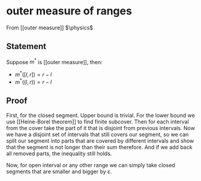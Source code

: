 # outer measure of ranges
From [[outer measure]]
$\physics$
## Statement
Suppose $m^{*}$ is [[outer measure]], then:
- $m^{*}([l, r]) = r - l$
- $m^{*}((l, r)) = r - l$

## Proof
First, for the closed segment. Upper bound is trivial. For the lower bound we use [[Heine-Borel theorem]] to find finite subcover. Then for each interval from the cover take the part of it that is disjoint from previous intervals. Now we have a disjoint set of intervals that still covers our segment, so we can split our segment into parts that are covered by different intervals and show that the segment is not longer than their sum therefore. And if we add back all removed parts, the inequality still holds.

Now, for open interval or any other range we can simply take closed segments that are smaller and bigger by $\varepsilon$.